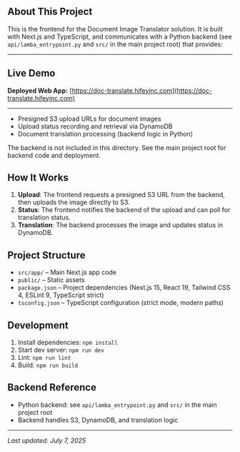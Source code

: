 
## About This Project


This is the frontend for the Document Image Translator solution. It is built with Next.js and TypeScript, and communicates with a Python backend (see `api/lamba_entrypoint.py` and `src/` in the main project root) that provides:

---

## Live Demo

**Deployed Web App:** [https://doc-translate.hifeyinc.com](https://doc-translate.hifeyinc.com)

---

- Presigned S3 upload URLs for document images
- Upload status recording and retrieval via DynamoDB
- Document translation processing (backend logic in Python)

The backend is not included in this directory. See the main project root for backend code and deployment.

## How It Works

1. **Upload**: The frontend requests a presigned S3 URL from the backend, then uploads the image directly to S3.
2. **Status**: The frontend notifies the backend of the upload and can poll for translation status.
3. **Translation**: The backend processes the image and updates status in DynamoDB.


## Project Structure

- `src/app/` – Main Next.js app code
- `public/` – Static assets
- `package.json` – Project dependencies (Next.js 15, React 19, Tailwind CSS 4, ESLint 9, TypeScript strict)
- `tsconfig.json` – TypeScript configuration (strict mode, modern paths)

## Development

1. Install dependencies: `npm install`
2. Start dev server: `npm run dev`
3. Lint: `npm run lint`
4. Build: `npm run build`

## Backend Reference

- Python backend: see `api/lamba_entrypoint.py` and `src/` in the main project root
- Backend handles S3, DynamoDB, and translation logic

---

*Last updated: July 7, 2025*
